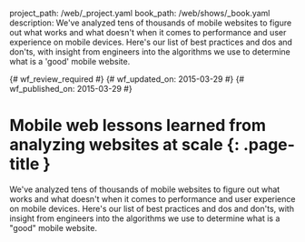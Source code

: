 project_path: /web/_project.yaml
book_path: /web/shows/_book.yaml
description: We've analyzed tens of thousands of mobile websites to figure out what works and what doesn't when it comes to performance and user experience on mobile devices. Here's our list of best practices and dos and don'ts, with insight from engineers into the algorithms we use to determine what is a 'good' mobile website.

{# wf_review_required #}
{# wf_updated_on: 2015-03-29 #}
{# wf_published_on: 2015-03-29 #}

# Mobile web lessons learned from analyzing websites at scale {: .page-title }

We've analyzed tens of thousands of mobile websites to figure out what works
and what doesn't when it comes to performance and user experience on mobile
devices. Here's our list of best practices and dos and don'ts, with insight
from engineers into the algorithms we use to determine what is a "good"
mobile website.
